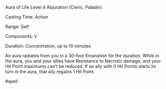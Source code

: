 Aura of Life
Level 4 Abjuration (Cleric, Paladin)

Casting Time: Action

Range: Self

Components: V

Duration: Concentration, up to 10 minutes

An aura radiates from you in a 30-foot Emanation for the duration. While in the aura, you and your allies have Resistance to Necrotic damage, and your Hit Point maximums can’t be reduced. If an ally with 0 Hit Points starts its turn in the aura, that ally regains 1 Hit Point.

#spell